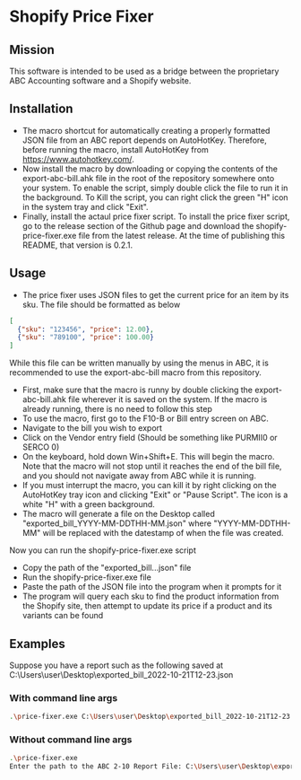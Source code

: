 # Shopify Price Fixer

## Mission

This software is intended to be used as a bridge between the proprietary ABC Accounting software and a Shopify website. 

## Installation

- The macro shortcut for automatically creating a properly formatted JSON file from an ABC report depends on AutoHotKey. Therefore, before running the macro, install AutoHotKey from https://www.autohotkey.com/. 
- Now install the macro by downloading or copying the contents of the export-abc-bill.ahk file in the root of the repository somewhere onto your system. To enable the script, simply double click the file to run it in the background. To Kill the script, you can right click the green "H" icon in the system tray and click "Exit". 
- Finally, install the actaul price fixer script. To install the price fixer script, go to the release section of the Github page and download the shopify-price-fixer.exe file from the latest release. At the time of publishing this README, that version is 0.2.1.

## Usage

- The price fixer uses JSON files to get the current price for an item by its sku. The file should be formatted as below
```json
[
  {"sku": "123456", "price": 12.00},
  {"sku": "789100", "price": 100.00}
]
```
While this file can be written manually by using the menus in ABC, it is recommended to use the export-abc-bill macro from this repository. 

- First, make sure that the macro is runny by double clicking the export-abc-bill.ahk file wherever it is saved on the system. If the macro is already running, there is no need to follow this step
- To use the macro, first go to the F10-B or Bill entry screen on ABC.
- Navigate to the bill you wish to export
- Click on the Vendor entry field (Should be something like PURMII0 or SERCO 0)
- On the keyboard, hold down Win+Shift+E. This will begin the macro. Note that the macro will not stop until it reaches the end of the bill file, and you should not navigate away from ABC while it is running. 
- If you must interrupt the macro, you can kill it by right clicking on the AutoHotKey tray icon and clicking "Exit" or "Pause Script". The icon is a white "H" with a green background.
- The macro will generate a file on the Desktop called "exported_bill_YYYY-MM-DDTHH-MM.json" where "YYYY-MM-DDTHH-MM" will be replaced with the datestamp of when the file was created.

Now you can run the shopify-price-fixer.exe script

- Copy the path of the "exported_bill...json" file
- Run the shopify-price-fixer.exe file 
- Paste the path of the JSON file into the program when it prompts for it
- The program will query each sku to find the product information from the Shopify site, then attempt to update its price if a product and its variants can be found

## Examples

Suppose you have a report such as the following saved at C:\Users\user\Desktop\exported_bill_2022-10-21T12-23.json

### With command line args

```bash
.\price-fixer.exe C:\Users\user\Desktop\exported_bill_2022-10-21T12-23.json
```

### Without command line args

```bash
.\price-fixer.exe
Enter the path to the ABC 2-10 Report File: C:\Users\user\Desktop\exported_bill_2022-10-21T12-23.json
```
